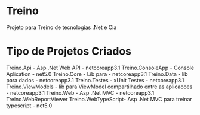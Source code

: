 # Treino
Projeto para Treino de tecnologias .Net e Cia

# Tipo de Projetos Criados

Treino.Api - Asp .Net Web API - netcoreapp3.1
Treino.ConsoleApp - Console Aplication - net5.0
Treino.Core - Lib para - netcoreapp3.1
Treino.Data - lib para dados - netcoreapp3.1
Treino.Testes - xUnit Testes - netcoreapp3.1
Treino.ViewModels - lib para ViewModel compartilhado entre as aplicacoes - netcoreapp3.1
Treino.Web - Asp .Net MVC - netcoreapp3.1
Treino.WebReportViewer
Treino.WebTypeScript- Asp .Net MVC para treinar typescript - net5.0

